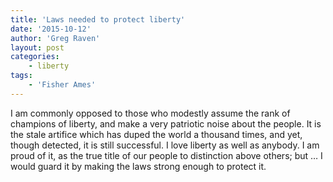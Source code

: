 ```yaml
---
title: 'Laws needed to protect liberty'
date: '2015-10-12'
author: 'Greg Raven'
layout: post
categories:
    - liberty
tags:
    - 'Fisher Ames'
---
```


I am commonly opposed to those who modestly assume the rank of champions of liberty, and make a very patriotic noise about the people. It is the stale artifice which has duped the world a thousand times, and yet, though detected, it is still successful. I love liberty as well as anybody. I am proud of it, as the true title of our people to distinction above others; but … I would guard it by making the laws strong enough to protect it.